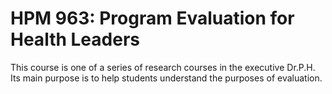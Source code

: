 # HPM 963: Program Evaluation for Health Leaders

This course is one of a series of research courses in the executive Dr.P.H. Its main purpose is to help students understand the purposes of evaluation.